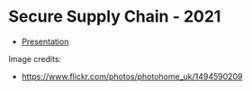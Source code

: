 # Secure Supply Chain - 2021

- [Presentation](https://sudo-bmitch.github.io/presentations/secure-supply-chain-2021/presentation.html)

Image credits:

- https://www.flickr.com/photos/photohome_uk/1494590209

